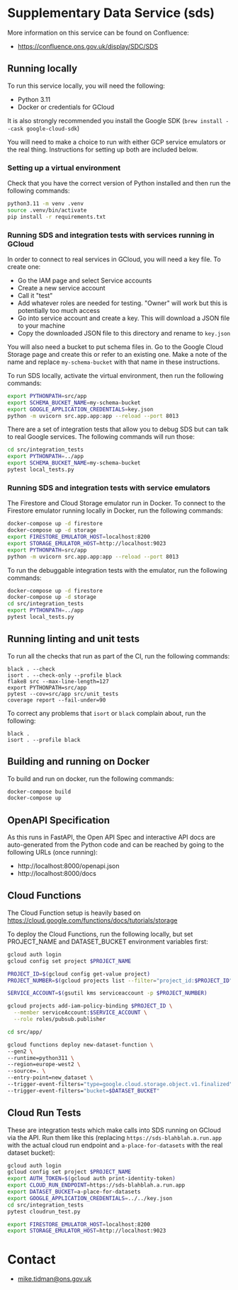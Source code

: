 # Supplementary Data Service (sds)

More information on this service can be found on Confluence:

* https://confluence.ons.gov.uk/display/SDC/SDS

## Running locally

To run this service locally, you will need the following:

* Python 3.11
* Docker or credentials for GCloud

It is also strongly recommended you install the Google SDK (`brew install --cask google-cloud-sdk`)

You will need to make a choice to run with either GCP service emulators or the real thing.
Instructions for setting up both are included below.

### Setting up a virtual environment

Check that you have the correct version of Python installed and then run the following commands:

```bash
python3.11 -m venv .venv
source .venv/bin/activate
pip install -r requirements.txt
```

### Running SDS and integration tests with services running in GCloud

In order to connect to real services in GCloud, you will need a key file. To create one:

* Go the IAM page and select Service accounts
* Create a new service account
* Call it "test"
* Add whatever roles are needed for testing. "Owner" will work but this is potentially too much access
* Go into service account and create a key. This will download a JSON file to your machine 
* Copy the downloaded JSON file to this directory and rename to `key.json`

You will also need a bucket to put schema files in. Go to the Google Cloud Storage page and create this or 
refer to an existing one. Make a note of the name and replace `my-schema-bucket` with that name in these instructions.

To run SDS locally, activate the virtual environment, then run the following commands:

```bash
export PYTHONPATH=src/app
export SCHEMA_BUCKET_NAME=my-schema-bucket
export GOOGLE_APPLICATION_CREDENTIALS=key.json
python -m uvicorn src.app.app:app --reload --port 8013
```

There are a set of integration tests that allow you to debug SDS but can talk to real Google services. The following
commands will run those:

```bash
cd src/integration_tests
export PYTHONPATH=../app
export SCHEMA_BUCKET_NAME=my-schema-bucket
pytest local_tests.py
```



### Running SDS and integration tests with service emulators

The Firestore and Cloud Storage emulator run in Docker. To connect to the Firestore emulator running locally in Docker,
run the following commands:


```bash
docker-compose up -d firestore
docker-compose up -d storage
export FIRESTORE_EMULATOR_HOST=localhost:8200
export STORAGE_EMULATOR_HOST=http://localhost:9023
export PYTHONPATH=src/app
python -m uvicorn src.app.app:app --reload --port 8013
```

To run the debuggable integration tests with the emulator, run the following commands:

```bash
docker-compose up -d firestore
docker-compose up -d storage
cd src/integration_tests
export PYTHONPATH=../app
pytest local_tests.py
```

## Running linting and unit tests

To run all the checks that run as part of the CI, run the following commands:

```
black . --check
isort . --check-only --profile black
flake8 src --max-line-length=127
export PYTHONPATH=src/app
pytest --cov=src/app src/unit_tests
coverage report --fail-under=90
```

To correct any problems that `isort` or `black` complain about, run the following:

```
black .
isort . --profile black
```

## Building and running on Docker

To build and run on docker, run the following commands:

```bash
docker-compose build
docker-compose up
```

## OpenAPI Specification

As this runs in FastAPI, the Open API Spec and interactive API docs are auto-generated from the Python code and
can be reached by going to the following URLs (once running):

* http://localhost:8000/openapi.json
* http://localhost:8000/docs

## Cloud Functions

The Cloud Function setup is heavily based on https://cloud.google.com/functions/docs/tutorials/storage

To deploy the Cloud Functions, run the following locally, but set PROJECT_NAME and DATASET_BUCKET
environment variables first:

```bash
gcloud auth login
gcloud config set project $PROJECT_NAME

PROJECT_ID=$(gcloud config get-value project)
PROJECT_NUMBER=$(gcloud projects list --filter="project_id:$PROJECT_ID" --format='value(project_number)')

SERVICE_ACCOUNT=$(gsutil kms serviceaccount -p $PROJECT_NUMBER)

gcloud projects add-iam-policy-binding $PROJECT_ID \
  --member serviceAccount:$SERVICE_ACCOUNT \
  --role roles/pubsub.publisher

cd src/app/

gcloud functions deploy new-dataset-function \
--gen2 \
--runtime=python311 \
--region=europe-west2 \
--source=. \
--entry-point=new_dataset \
--trigger-event-filters="type=google.cloud.storage.object.v1.finalized" \
--trigger-event-filters="bucket=$DATASET_BUCKET"
```

## Cloud Run Tests

These are integration tests which make calls into SDS running on GCloud via the API. Run them like this
(replacing `https://sds-blahblah.a.run.app` with the actual cloud run endpoint and `a-place-for-datasets` with
the real dataset bucket):

```bash
gcloud auth login
gcloud config set project $PROJECT_NAME
export AUTH_TOKEN=$(gcloud auth print-identity-token)
export CLOUD_RUN_ENDPOINT=https://sds-blahblah.a.run.app
export DATASET_BUCKET=a-place-for-datasets
export GOOGLE_APPLICATION_CREDENTIALS=../../key.json
cd src/integration_tests
pytest cloudrun_test.py
```

```bash
export FIRESTORE_EMULATOR_HOST=localhost:8200
export STORAGE_EMULATOR_HOST=http://localhost:9023
```


# Contact

* mike.tidman@ons.gov.uk